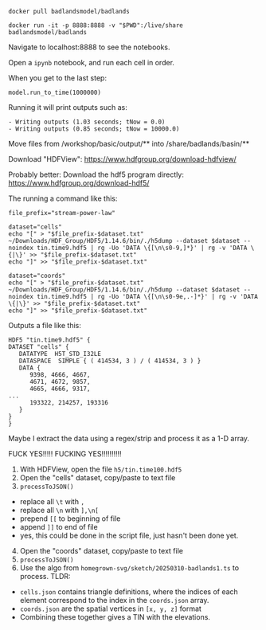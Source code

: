 
```
docker pull badlandsmodel/badlands

docker run -it -p 8888:8888 -v "$PWD":/live/share badlandsmodel/badlands
```

Navigate to localhost:8888 to see the notebooks.

Open a `ipynb` notebook, and run each cell in order.

When you get to the last step:

```
model.run_to_time(1000000)
```

Running it will print outputs such as:

```
- Writing outputs (1.03 seconds; tNow = 0.0)
- Writing outputs (0.85 seconds; tNow = 10000.0)
```

Move files from /workshop/basic/output/** into /share/badlands/basin/**

Download "HDFView": https://www.hdfgroup.org/download-hdfview/

Probably better: Download the hdf5 program directly: https://www.hdfgroup.org/download-hdf5/

The running a command like this: 

```shell
file_prefix="stream-power-law"

dataset="cells"
echo "[" > "$file_prefix-$dataset.txt"
~/Downloads/HDF_Group/HDF5/1.14.6/bin/./h5dump --dataset $dataset --noindex tin.time9.hdf5 | rg -Uo 'DATA \{[\n\s0-9,]*}' | rg -v 'DATA \{|\}' >> "$file_prefix-$dataset.txt"
echo "]" >> "$file_prefix-$dataset.txt"

dataset="coords"
echo "[" > "$file_prefix-$dataset.txt"
~/Downloads/HDF_Group/HDF5/1.14.6/bin/./h5dump --dataset $dataset --noindex tin.time9.hdf5 | rg -Uo 'DATA \{[\n\s0-9e,.-]*}' | rg -v 'DATA \{|\}' >> "$file_prefix-$dataset.txt"
echo "]" >> "$file_prefix-$dataset.txt"
```

Outputs a file like this:
```
HDF5 "tin.time9.hdf5" {
DATASET "cells" {
   DATATYPE  H5T_STD_I32LE
   DATASPACE  SIMPLE { ( 414534, 3 ) / ( 414534, 3 ) }
   DATA {
      9398, 4666, 4667,
      4671, 4672, 9857,
      4665, 4666, 9317,
...
      193322, 214257, 193316
   }
}
}
```

Maybe I extract the data using a regex/strip and process it as a 1-D array.


FUCK YES!!!!! FUCKING YES!!!!!!!!!!

1. With HDFView, open the file `h5/tin.time100.hdf5`
2. Open the "cells" dataset, copy/paste to text file
3. `processToJSON()`
  - replace all `\t` with `,`
  - replace all `\n` with `],\n[`
  - prepend `[[` to beginning of file
  - append `]]` to end of file
  - yes, this could be done in the script file, just hasn't been done yet.
4. Open the "coords" dataset, copy/paste to text file
5. `processToJSON()`
6. Use the algo from `homegrown-svg/sketch/20250310-badlands1.ts` to process. TLDR:
  - `cells.json` contains triangle definitions, where the indices of each element correspond to the index in the `coords.json` array.
  - `coords.json` are the spatial vertices in `[x, y, z]` format
  - Combining these together gives a TIN with the elevations.
